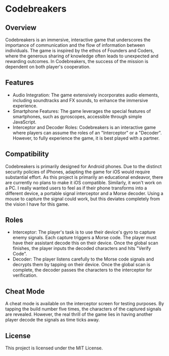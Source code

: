 # Codebreakers

## Overview
Codebreakers is an immersive, interactive game that underscores the importance of communication and the flow of information between individuals. The game is inspired by the ethos of Founders and Coders, where the generous sharing of knowledge often leads to unexpected and rewarding outcomes. In Codebreakers, the success of the mission is dependent on both player's cooperation.

## Features
 * Audio Integration: The game extensively incorporates audio elements, including soundtracks and FX sounds, to enhance the immersive experience.
 * Smartphone Features: The game leverages the special features of smartphones, such as gyroscopes, accessible through simple JavaScript.
 * Interceptor and Decoder Roles: Codebreakers is an interactive game where players can assume the roles of an "Interceptor" or a "Decoder". However, to fully experience the game, it is best played with a partner.

## Compatibility
Codebreakers is primarily designed for Android phones. Due to the distinct security policies of iPhones, adapting the game for iOS would require substantial effort. As this project is primarily an educational endeavor, there are currently no plans to make it iOS compatible. Similarly, it won't work on a PC. I really wanted users to feel as if their phone transforms into a different device, a portable signal interceptor and a Morse decoder. Using a mouse to capture the signal could work, but this deviates completely from the vision I have for this game.

## Roles
 * Interceptor: The player's task is to use their device's gyro to capture enemy signals. Each capture triggers a Morse code. The player must have their assistant decode this on their device. Once the global scan finishes, the player inputs the decoded characters and hits "Verify Code".
 * Decoder: The player listens carefully to the Morse code signals and decrypts them by tapping on their device. Once the global scan is complete, the decoder passes the characters to the interceptor for verification.

## Cheat Mode
A cheat mode is available on the interceptor screen for testing purposes. By tapping the build number five times, the characters of the captured signals are revealed. However, the real thrill of the game lies in having another player decode the signals as time ticks away.

## License
This project is licensed under the MIT License.